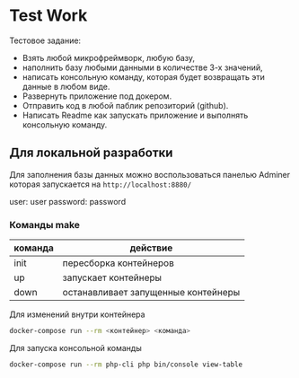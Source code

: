 # Test Work

Тестовое задание:
* Взять любой микрофреймворк, любую базу,
* наполнить базу любыми данными в количестве 3-х значений,
* написать консольную команду, которая будет возвращать эти данные в любом виде.
* Развернуть приложение под докером.
* Отправить код в любой паблик репозиторий (github).
* Написать Readme как запускать приложение и выполнять консольную команду.

## Для локальной разработки

Для заполнения базы данных можно воспользоваться панелью Adminer которая запускается на `http://localhost:8880/` 

user: user
password: password

### Команды make

| команда | действие                            |
|---------|-------------------------------------|
| init    | пересборка контейнеров              |
| up      | запускает контейнеры                |
| down    | останавливает запущенные контейнеры |

Для изменений внутри контейнера

```bash
docker-compose run --rm <контейнер> <команда>
```
Для запуска консольной команды

```bash
docker-compose run --rm php-cli php bin/console view-table
```
